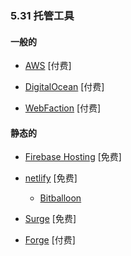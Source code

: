 ### 5.31 托管工具

#### 一般的

*   [AWS](https://aws.amazon.com/websites/) \[付费\]

*   [DigitalOcean](https://digitalocean.com) \[付费\]

*   [WebFaction](https://www.webfaction.com/) \[付费\]

#### 静态的

*   [Firebase Hosting](https://firebase.google.com/docs/hosting/) \[免费\]

*   [netlify](https://www.netlify.com) \[免费\]

    *   [Bitballoon](https://www.bitballoon.com/)

*   [Surge](https://surge.sh/) \[免费\]

*   [Forge](https://getforge.com/) \[付费\]